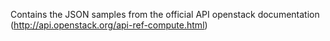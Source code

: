 Contains the JSON samples from the official API openstack documentation (http://api.openstack.org/api-ref-compute.html)